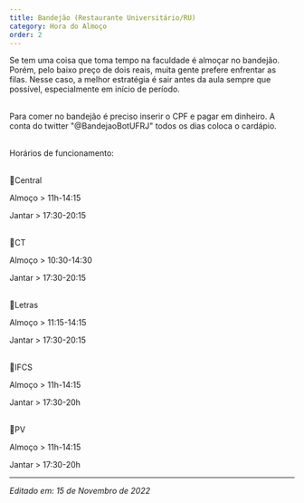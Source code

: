 ```yaml
---
title: Bandejão (Restaurante Universitário/RU)
category: Hora do Almoço
order: 2
---
```


Se tem uma coisa que toma tempo na faculdade é almoçar no bandejão. Porém, pelo baixo preço de dois reais, muita gente prefere enfrentar as filas. Nesse caso, a melhor estratégia é sair antes da aula sempre que possível, especialmente em início de período.
  
\
Para comer no bandejão é preciso inserir o CPF e pagar em dinheiro. A conta do twitter "@BandejaoBotUFRJ" todos os dias coloca o cardápio.

\
Horários de funcionamento:
  
\
📍Central
  
Almoço > 11h-14:15
  
Jantar > 17:30-20:15
  
\
📍CT
  
Almoço > 10:30-14:30
  
Jantar > 17:30-20:15
  
\
📍Letras
  
Almoço > 11:15-14:15
  
Jantar > 17:30-20:15
  
\
📍IFCS
  
Almoço > 11h-14:15
  
Jantar > 17:30-20h
  
\
📍PV
  
Almoço > 11h-14:15
  
Jantar > 17:30-20h
  
  
---

*Editado em: 15 de Novembro de 2022*
